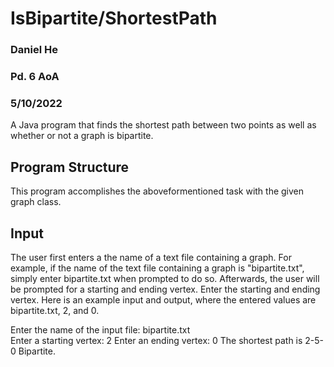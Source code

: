 # IsBipartite/ShortestPath
### Daniel He
### Pd. 6 AoA
### 5/10/2022

A Java program that finds the shortest path between two points as well as whether or not a graph is bipartite.

## Program Structure
This program accomplishes the aboveformentioned task with the given graph class.

## Input
The user first enters a the name of a text file containing a graph. For example, if the name of the text file containing a graph is "bipartite.txt", simply enter bipartite.txt when prompted to do so. Afterwards, the user will be prompted for a starting and ending vertex. Enter the starting and ending vertex. Here is an example input and output, where the entered values are bipartite.txt, 2, and 0.

Enter the name of the input file: bipartite.txt   
Enter a starting vertex:
2
Enter an ending vertex: 
0
The shortest path is 2-5-0
Bipartite.